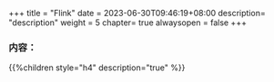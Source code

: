 +++
title = "Flink"
date =  2023-06-30T09:46:19+08:00
description= "description"
weight = 5
chapter= true
alwaysopen = false
+++

### 内容：

{{%children style="h4" description="true" %}}


